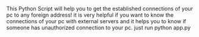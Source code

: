 This Python Script will help you to get the established connections of your pc to any foreign address!
it is very helpful if you want to know the connections of your pc with external servers and it helps you to know
if someone has unauthorized connection to your pc.
just run python app.py
